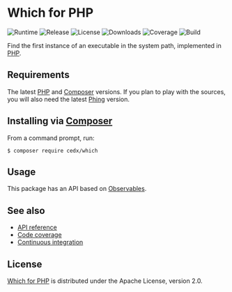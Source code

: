# Which for PHP
![Runtime](https://img.shields.io/badge/php-%3E%3D7.0-brightgreen.svg) ![Release](https://img.shields.io/packagist/v/cedx/which.svg) ![License](https://img.shields.io/packagist/l/cedx/which.svg) ![Downloads](https://img.shields.io/packagist/dt/cedx/which.svg) ![Coverage](https://coveralls.io/repos/github/cedx/which.php/badge.svg) ![Build](https://travis-ci.org/cedx/which.php.svg)

Find the first instance of an executable in the system path, implemented in [PHP](https://secure.php.net).

## Requirements
The latest [PHP](https://secure.php.net) and [Composer](https://getcomposer.org) versions.
If you plan to play with the sources, you will also need the latest [Phing](https://www.phing.info) version.

## Installing via [Composer](https://getcomposer.org)
From a command prompt, run:

```shell
$ composer require cedx/which
```

## Usage
This package has an API based on [Observables](http://reactivex.io/intro.html).

## See also
- [API reference](https://cedx.github.io/which.php)
- [Code coverage](https://coveralls.io/github/cedx/which.php)
- [Continuous integration](https://travis-ci.org/cedx/which.php)

## License
[Which for PHP](https://github.com/cedx/which.php) is distributed under the Apache License, version 2.0.

